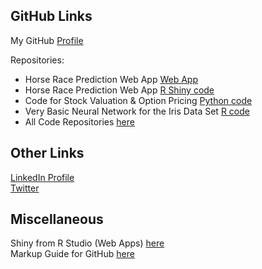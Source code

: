 ## GitHub Links
My GitHub [Profile](https://github.com/ismccarthy)

Repositories:
  - Horse Race Prediction Web App [Web App](https://ianmccarthy.shinyapps.io/HorseRace/)
  - Horse Race Prediction Web App [R Shiny code](https://github.com/ismccarthy/HorseRace_App)
  - Code for Stock Valuation & Option Pricing [Python code](https://github.com/ismccarthy/StockValuation)
  - Very Basic Neural Network for the Iris Data Set [R code](https://github.com/ismccarthy/IrisNeuralNetwork)
  - All Code Repositories [here](https://github.com/ismccarthy)
  
## Other Links
[LinkedIn Profile](https://www.linkedin.com/in/ismccarthy/)
<br>
[Twitter](https://twitter.com/iansmccarthy)

## Miscellaneous
Shiny from R Studio (Web Apps) [here](https://shiny.rstudio.com/)
<br>
Markup Guide for GitHub [here](https://guides.github.com/features/mastering-markdown/)
